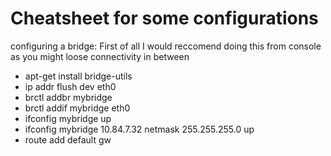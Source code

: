 # Cheatsheet for some configurations

configuring a bridge:
First of all I would reccomend doing this from console as you might loose connectivity in between
- apt-get install bridge-utils
- ip addr flush dev eth0
- brctl addbr mybridge
- brctl addif mybridge eth0
- ifconfig mybridge up
- ifconfig mybridge 10.84.7.32 netmask 255.255.255.0 up
- route add default gw <gateway-ip>

